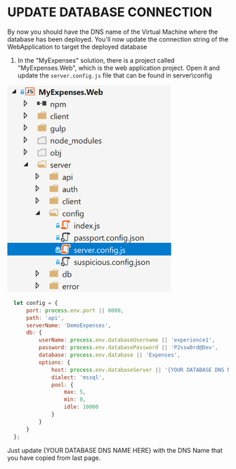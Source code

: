 <page title="Update Database Connection"/>

UPDATE DATABASE CONNECTION
====

By now you should have the DNS name of the Virtual Machine where the database has been deployed. You'll now update the connection string of the WebApplication to target the deployed database

1. In the "MyExpenses" solution, there is a project called "MyExpenses.Web", which is the web application project. Open it and update the `server.config.js` file that can be found in server\config

  ![](img/myexpenses-server-config-js.png)

  ```js
    let config = {
        port: process.env.port || 8000,
        path: 'api',
        serverName: 'DemoExpenses',
        db: {
            userName: process.env.databaseUsername || 'experience1',
            password: process.env.databasePassword || 'P2ssw0rd@Dev',
            database: process.env.database || 'Expenses',
            options: {
                host: process.env.databaseServer || '{YOUR DATABASE DNS NAME HERE}',
                dialect: 'mssql',
                pool: {
                    max: 5,
                    min: 0,
                    idle: 10000
                }
            }
        }
    };
  ```

  Just update {YOUR DATABASE DNS NAME HERE} with the DNS Name that you have copied from last page.
